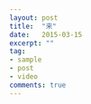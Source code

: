 ```yaml
---
layout: post
title:  "来"
date:   2015-03-15
excerpt: ""
tag:
- sample
- post
- video
comments: true
---
```

